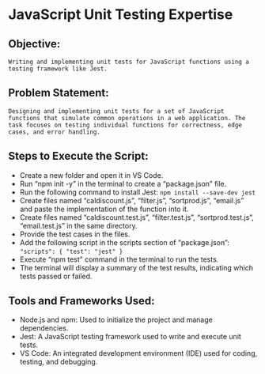 # JavaScript Unit Testing Expertise
## Objective:
    Writing and implementing unit tests for JavaScript functions using a testing framework like Jest. 
## Problem Statement:
    Designing and implementing unit tests for a set of JavaScript functions that simulate common operations in a web application. The task focuses on testing individual functions for correctness, edge cases, and error handling.
## Steps to Execute the Script: 
- Create a new folder and open it in VS Code.
- Run “npm init -y” in the terminal to create a “package.json” file.
- Run the following command to install Jest:
` npm install --save-dev jest `
- Create files named “caldiscount.js”, “filter.js”, “sortprod.js”, “email.js” and paste the implementation of the function into it.
- Create files named “caldiscount.test.js”, “filter.test.js”, “sortprod.test.js”, “email.test.js” in the same directory.
- Provide the test cases in the files.
- Add the following script in the scripts section of “package.json”:
`"scripts": { "test": "jest" }`
- Execute “npm test” command in the terminal to run the tests.
- The terminal will display a summary of the test results, indicating which tests passed or failed. 

## Tools and Frameworks Used:
- Node.js and npm: Used to initialize the project and manage dependencies.
- Jest: A JavaScript testing framework used to write and execute unit tests.
- VS Code: An integrated development environment (IDE) used for coding, testing, and debugging.

